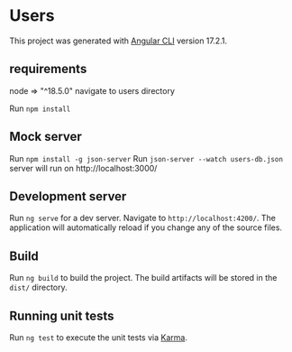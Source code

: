 # Users

This project was generated with [Angular CLI](https://github.com/angular/angular-cli) version 17.2.1.

## requirements

node => "^18.5.0"
navigate to users directory

Run `npm install`

## Mock server

Run `npm install -g json-server` 
Run `json-server --watch users-db.json`
server will run on http://localhost:3000/

## Development server

Run `ng serve` for a dev server. Navigate to `http://localhost:4200/`. The application will automatically reload if you change any of the source files.

## Build

Run `ng build` to build the project. The build artifacts will be stored in the `dist/` directory.

## Running unit tests

Run `ng test` to execute the unit tests via [Karma](https://karma-runner.github.io).
